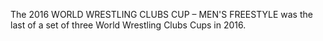 The 2016 WORLD WRESTLING CLUBS CUP – MEN'S FREESTYLE was the last of a set of three World Wrestling Clubs Cups in 2016.
